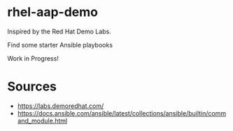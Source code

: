# rhel-aap-demo

Inspired by the Red Hat Demo Labs.

Find some starter Ansible playbooks

Work in Progress!

# Sources
- https://labs.demoredhat.com/
- https://docs.ansible.com/ansible/latest/collections/ansible/builtin/command_module.html
